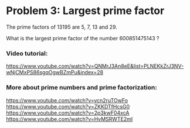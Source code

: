 # Problem 3: Largest prime factor

The prime factors of 13195 are 5, 7, 13 and 29.

What is the largest prime factor of the number 600851475143 ?

### Video tutorial: 
https://www.youtube.com/watch?v=QNMrJ3An8eE&list=PLNEKkZrJ3NV-wNjCMxPS86sgqOgwBZmPu&index=28

### More about prime numbers and prime factorization: 
https://www.youtube.com/watch?v=vcn2ruTOwFo
https://www.youtube.com/watch?v=ZKKDTfHcsG0
https://www.youtube.com/watch?v=2p3kwF04xcA
https://www.youtube.com/watch?v=HvMSRWTE2mI